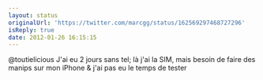 ```yaml
---
layout: status
originalUrl: 'https://twitter.com/marcgg/status/162569297468727296'
isReply: true
date: 2012-01-26 16:15:15
---
```


@toutielicious J'ai eu 2 jours sans tel; là j'ai la SIM, mais besoin de faire des manips sur mon iPhone & j'ai pas eu le temps de tester
